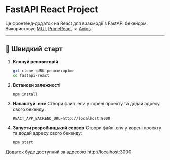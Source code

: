 # FastAPI React Project

Це фронтенд-додаток на React для взаємодії з FastAPI бекендом.  
Використовує [MUI](https://mui.com/), [PrimeReact](https://primereact.org/) та [Axios](https://axios-http.com/).

---

## 🚀 Швидкий старт

1. **Клонуй репозиторій**

    ```bash
    git clone <URL-репозиторію>
    cd fastapi-react

    ```

2. **Встанови залежності**

   ```bash
   npm install

   ```

3. **Налаштуй .env**
 Створи файл .env у корені проекту та додай адресу свого бекенду:

   ```env
   REACT_APP_BACKEND_URL=http://localhost:8000

   ```

4. **Запусти розробницький сервер**
 Створи файл .env у корені проекту та додай адресу свого бекенду:

   ```bash
   npm start

   ```

 Додаток буде доступний за адресою http://localhost:3000
